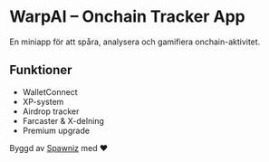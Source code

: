 # WarpAI – Onchain Tracker App

En miniapp för att spåra, analysera och gamifiera onchain-aktivitet.

## Funktioner
- WalletConnect
- XP-system
- Airdrop tracker
- Farcaster & X-delning
- Premium upgrade

Byggd av [Spawniz](https://zora.co/spawniz) med ❤️
